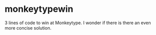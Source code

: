 # monkeytypewin
3 lines of code to win at Monkeytype. I wonder if there is there an even more concise solution.
